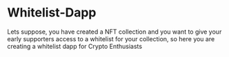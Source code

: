 # Whitelist-Dapp

Lets suppose, you have created a NFT collection and you want to give your early supporters access to a whitelist for your collection, so here you are creating a whitelist dapp for Crypto Enthusiasts
